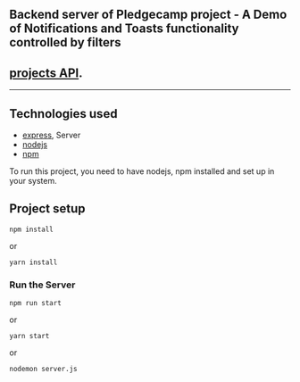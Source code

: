 ## Backend server of Pledgecamp project - A Demo of Notifications and Toasts functionality controlled by filters

## [projects API](https://pledge-camp-backend.herokuapp.com/projects).

---

## Technologies used
- [express](https://expressjs.com/), Server
- [nodejs](https://nodejs.org) 
- [npm](https://www.npmjs.com/)


To run this project, you need to have nodejs, npm installed and set up in your system.

## Project setup

```
npm install
```
or
```
yarn install
```

### Run the Server

```
npm run start
```
or
```
yarn start
```
or
```
nodemon server.js
```




